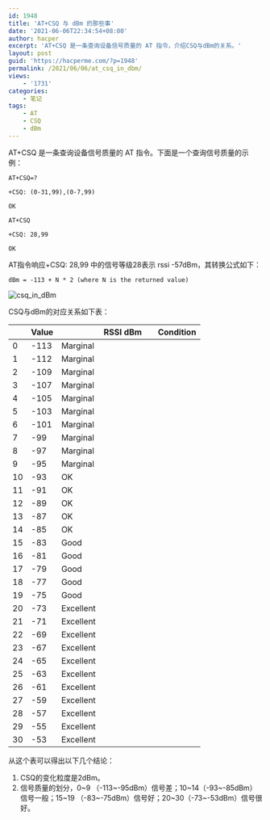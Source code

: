 ```yaml
---
id: 1948
title: 'AT+CSQ 与 dBm 的那些事'
date: '2021-06-06T22:34:54+08:00'
author: hacper
excerpt: 'AT+CSQ 是一条查询设备信号质量的 AT 指令，介绍CSQ与dBm的关系。'
layout: post
guid: 'https://hacperme.com/?p=1948'
permalink: /2021/06/06/at_csq_in_dbm/
views:
    - '1731'
categories:
    - 笔记
tags:
    - AT
    - CSQ
    - dBm
---
```


AT+CSQ 是一条查询设备信号质量的 AT 指令。下面是一个查询信号质量的示例：

```shell
AT+CSQ=?

+CSQ: (0-31,99),(0-7,99)

OK

AT+CSQ

+CSQ: 28,99

OK

```

AT指令响应+CSQ: 28,99 中的信号等级28表示 rssi -57dBm，其转换公式如下：

```
dBm = -113 + N * 2 (where N is the returned value)
```

![csq_in_dBm](https://cdn.jsdelivr.net/gh/hacperme/picx_hosting@master/20210507/csq_in_dBm.7aknpv7dfrk0.png)

CSQ与dBm的对应关系如下表：

| <th>**Value**</th> | <th>**RSSI dBm**</th> | <th>**Condition**</th> |
|--------------------|-----------------------|------------------------|
| 0 | -113 | Marginal |
| 1 | -112 | Marginal |
| 2 | -109 | Marginal |
| 3 | -107 | Marginal |
| 4 | -105 | Marginal |
| 5 | -103 | Marginal |
| 6 | -101 | Marginal |
| 7 | -99 | Marginal |
| 8 | -97 | Marginal |
| 9 | -95 | Marginal |
| 10 | -93 | OK |
| 11 | -91 | OK |
| 12 | -89 | OK |
| 13 | -87 | OK |
| 14 | -85 | OK |
| 15 | -83 | Good |
| 16 | -81 | Good |
| 17 | -79 | Good |
| 18 | -77 | Good |
| 19 | -75 | Good |
| 20 | -73 | Excellent |
| 21 | -71 | Excellent |
| 22 | -69 | Excellent |
| 23 | -67 | Excellent |
| 24 | -65 | Excellent |
| 25 | -63 | Excellent |
| 26 | -61 | Excellent |
| 27 | -59 | Excellent |
| 28 | -57 | Excellent |
| 29 | -55 | Excellent |
| 30 | -53 | Excellent |

从这个表可以得出以下几个结论：

1. CSQ的变化粒度是2dBm。
2. 信号质量的划分，0~9 （-113~-95dBm）信号差；10~14（-93~-85dBm）信号一般；15~19 （-83~-75dBm）信号好；20~30（-73~-53dBm）信号很好。